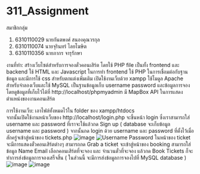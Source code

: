 # 311_Assignment
สมาชิกกลุ่ม 
1. 6310110029 นายกันตพงศ์ สนองคุณวรกุล 
2. 6310110074 นายจุรินทร์ ไลยโฆษิต 
3. 6310110356 นายภากร จารุรักษา

งานที่ทำ:
สร้างเว็บไซต์สำหรับการจองตั๋วคอนเสิร์ต โดยใช้ PHP file เป็นทั้ง frontend และ backend ใช้ HTML และ Javascript ในการทำ frontend 
ใช้ PHP ในการเชื่อมต่อกับฐานข้อมูล และมีการใช้ css สำหรับตกแต่งเพิ่มเติม
เปิดใช้งานเว็บด้วย xampp ใช้โมดูล Apache สำหรับจำลองเว็บและใช้ MySQL เป็นฐานข้อมูลเก็บ username password และข้อมูลการจอง 
โดยดูข้อมูลที่เก็บไว้ได้ที่ http://localhost/phpmyadmin 
มี MapBox API ในการแสดงตำแหน่งของงานคอนเสิร์ต 

การใช้งานเว็บ:
เอาไฟล์ทั้งหมดไว้ใน folder ของ xampp/htdocs  
จากนั้นเปิดใช้งานหน้าเว็บของ http://localhost/login.php จะขึ้นหน้า login ซึ่งเราสามารถใส่ username และ password 
ที่เราจะใช้แล้วกด Sign up ( database จะเก็บข้อมูล username และ password ) จากนั้นกด login ด้วย username และ password ที่ตั้งไว้เมื่อสักครู่จเข้าสู่หน้าของ tickets.php
![image](https://user-images.githubusercontent.com/90896943/226114060-6d2b83b0-3169-4ff3-a7c3-3004276015e0.png)
![Username Password](https://user-images.githubusercontent.com/90896943/226114019-e15f06e8-c01d-4933-8c15-838732a4e952.jpg)
ในหน้าของ ticket  จะมีการแสดงตั๋วคอนเสิร์ตต่างๆ สามารถกด Grab a ticket จะเข้าสู่หน้าของ booking 
สามารถใส่ข้อมูล Name Email  เลือกคอนเสิร์ตที่จะจอง และ จำนวนตั๋วที่จะจอง แล้วกด Book Tickets ก็จะทำการส่งข้อมูลการจองเสร็จสิ้น
( ในส่วนนี้ จะมีการส่งข้อมูลการจองไปที่ MySQL database )
![image](https://user-images.githubusercontent.com/90896943/226114124-5ecb8615-e690-4483-a777-b888aa634b95.png)
![image](https://user-images.githubusercontent.com/90896943/226114144-0a520790-49f1-4ae0-abbe-deb154784287.png)

